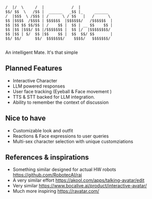 ```_  __       __              __               
/  |/  \     /  |            /  |              
$$/ $$  \   /$$ |  ______   _$$ |_     ______  
/  |$$$  \ /$$$ | /      \ / $$   |   /      \ 
$$ |$$$$  /$$$$ | $$$$$$  |$$$$$$/   /$$$$$$  |
$$ |$$ $$ $$/$$ | /    $$ |  $$ | __ $$    $$ |
$$ |$$ |$$$/ $$ |/$$$$$$$ |  $$ |/  |$$$$$$$$/ 
$$ |$$ | $/  $$ |$$    $$ |  $$  $$/ $$       |
$$/ $$/      $$/  $$$$$$$/    $$$$/   $$$$$$$/ 
                                              
```                              

An intelligent Mate. It's that simple



## Planned Features
- Interactive Character
- LLM powered responses 
- User face tracking (Eyeball & Face movement )
- TTS & STT backed for LLM integration.
- Ability to remember the context of discussion


## Nice to have
- Customizable look and outfit
- Reactions & Face expressions to user queries
- Multi-sex character selection with unique customziations


## References & inspirations

- Something similar designed for actual HW robots https://github.com/RobotecAI/rai
- A very similar effort https://akool.com/apps/talking-avatar/edit
- Very similar https://www.bocalive.ai/product/interactive-avatar/
- Much more inspiring https://ravatar.com/